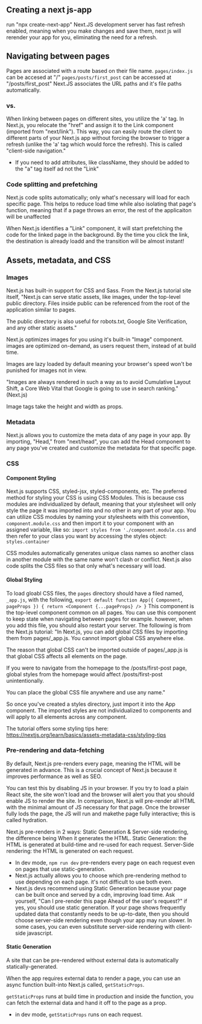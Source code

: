 ## Creating a next js-app
run "npx create-next-app" 
Next.JS development server has fast refresh enabled, meaning when you make changes and save them, next js will rerender your app for you, eliminating the need for a refresh. 


## Navigating between pages
Pages are associated with a route based on their file name. 
`pages/index.js` can be accesed at "/"
`pages/posts/first_post` can be accessed at "/posts/first_post"
Next.JS associates the URL paths and it's file paths automatically. 

### <Link> vs. <a>
When linking between pages on different sites, you utilize the 'a' tag. In Next.js, you relocate the "href" and assign it to the Link component (imported from "next/link"). 
This way, you can easily route the client to different parts of your Next.js app without forcing the browser to trigger a refresh (unlike the 'a' tag which would force the refresh). This is called "client-side navigation."

* If you need to add attributes, like className, they should be added to the "a" tag itself ad not the "Link"
### Code splitting and prefetching
Next.js code splits automatically; only what's necessary will load for each specific page. This helps to reduce load time while also isolating that page's function, meaning that if a page throws an error, the rest of the applicaiton will be unaffected

When Next.js identifies a "Link" component, it will start prefetching the code for the linked page in the background. By the time you click the link, the destination is already loadd and the transition will be almost instant!

## Assets, metadata, and CSS
### Images
Next.js has built-in support for CSS and Sass.
From the Next.js tutorial site itself, "Next.js can serve static assets, like images, under the top-level public directory. Files inside public can be referenced from the root of the application similar to pages.

The public directory is also useful for robots.txt, Google Site Verification, and any other static assets."

Next.js optimizes images for you using it's built-in "Image" component. images are optimized on-demand, as users request them, instead of at build time. 

Images are lazy loaded by default meaning your browser's speed won't be punished for images not in view. 

"Images are always rendered in such a way as to avoid Cumulative Layout Shift, a Core Web Vital that Google is going to use in search ranking." (Next.js)

Image tags take the height and width as props. 

### Metadata
Next.js allows you to customize the meta data of any page in your app. By importing, "Head," from "next/head", you can add the Head component to any page you've created and customize the metadata for that specific page. 

### CSS
#### Component Styling
Next.js supports CSS, styled-jsx, styled-components, etc. 
The preferred method for styling your CSS is using CSS Modules. This is because css modules are individualized by default, meaning that your stylesheet will only style the page it was imported into and no other in any part of your app. 
You can utilize CSS modules by naming your stylesheets with this convention, `component.module.css` and then import it to your component with an assigned variable, like so: 
`import styles from './component.module.css`
and then refer to your class you want by accessing the styles object: `styles.container`

CSS modules automatically generates unique class names so another class in another module with the same name won't clash or conflict. Next.js also code splits the CSS files so that only what's necessary will load. 

#### Global Styling 
To load gloabl CSS files, the `pages` directory should have a filed named, `_app.js`, with the following, 
`export default function App({ Component, pageProps }) {
  return <Component {...pageProps} />
}`
This component is the top-level component common on all pages. You can use this component to keep state when navigating between pages for example. however, when you add this file, you should also restart your server. 
The following is from the Next.js tutorial: 
"In Next.js, you can add global CSS files by importing them from pages/_app.js. You cannot import global CSS anywhere else.

The reason that global CSS can't be imported outside of pages/_app.js is that global CSS affects all elements on the page.

If you were to navigate from the homepage to the /posts/first-post page, global styles from the homepage would affect /posts/first-post unintentionally.

You can place the global CSS file anywhere and use any name."

So once you've created a styles directory, just import it into the App component. The imported styles are not individualized to components and will apply to all elements across any component. 

The tutorial offers some styling tips here:
https://nextjs.org/learn/basics/assets-metadata-css/styling-tips

### Pre-rendering and data-fetching 
By default, Next.js pre-renders every page, meaning the HTML will be generated in advance. This is a crucial concept of Next.js because it improves performance as well as SEO. 

You can test this by disabling JS in your browser. If you try to load a plain React site, the site won't load and the browser will alert you that you should enable JS to render the site. 
In comparison, Next.js will pre-render all HTML with the minimal amount of JS necessary for that page. Once the browser fully lods the page, the JS will run and makethe page fully interactive; this is called hydration. 

Next.js pre-renders in 2 ways: Static Generation & Server-side rendering, the difference being When it generates the HTML.
Static Generation: the HTML is generated at build-time and re-used for each request. 
Server-Side rendering: the HTML is generated on each request. 
* In dev mode, `npm run dev` pre-renders every page on each request even on pages that use static-generation. 
* Next.js actually allows you to choose which pre-rendering method to use depending on each page. it's not difficult to use both even. 
* Next.js devs recommend using Static Generation because your page can be built once and served by a cdn, improving load time. 
Ask yourself, "Can I pre-render this page Ahead of the user's request?" if yes, you should use static generation. If your page shows frequently updated data that constantly needs to be up-to-date, then you should choose server-side rendering even though your app may run slower. In some cases, you can even substitute server-side rendering with client-side javascript. 

#### Static Generation
A site that can be pre-rendered without external data is automatically statically-generated. 

When the app requires external data to render a page, you can use an async function built-into Next.js called, `getStaticProps`.

`getStaticProps` runs at build time in production and inside the function, you can fetch the external data and hand it off to the page as a prop. 

* in dev mode, `getStaticProps` runs on each request.